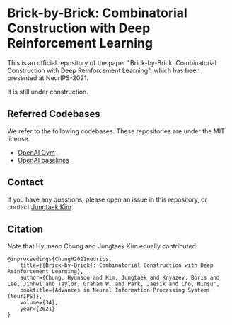 # Brick-by-Brick: Combinatorial Construction with Deep Reinforcement Learning

This is an official repository of the paper "Brick-by-Brick: Combinatorial Construction with Deep Reinforcement Learning", which has been presented at NeurIPS-2021.

It is still under construction.

## Referred Codebases

We refer to the following codebases.
These repositories are under the MIT license.

* [OpenAI Gym](https://github.com/openai/gym)
* [OpenAI baselines](https://github.com/openai/baselines)

## Contact

If you have any questions,
please open an issue in this repository,
or contact [Jungtaek Kim](https://jungtaek.github.io).

## Citation

Note that Hyunsoo Chung and Jungtaek Kim equally contributed.

```
@inproceedings{ChungH2021neurips,
    title={{Brick-by-Brick}: Combinatorial Construction with Deep Reinforcement Learning},
    author={Chung, Hyunsoo and Kim, Jungtaek and Knyazev, Boris and Lee, Jinhwi and Taylor, Graham W. and Park, Jaesik and Cho, Minsu",
    booktitle={Advances in Neural Information Processing Systems (NeurIPS)},
    volume={34},
    year={2021}
}
```
